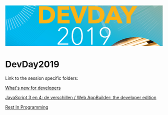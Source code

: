 ![Banner](https://raw.githubusercontent.com/esrinederland/esrinederland.github.io/master/images/DD19_banner.png)
# DevDay2019
Link to the session specific folders:

[What's new for developers](https://github.com/esrinederland/DevDay-2019/tree/master/New)

[JavaScript 3 en 4: de verschillen / Web AppBuilder: the developer edition](https://github.com/esrinederland/DevDay-2019/tree/master/JavaScript)

[Rest In Programming](https://github.com/esrinederland/DevDay-2019/tree/master/REST)